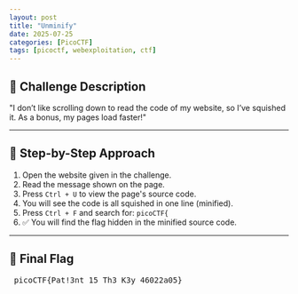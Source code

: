 ```yaml
---
layout: post
title: "Unminify"
date: 2025-07-25
categories: [PicoCTF]
tags: [picoctf, webexploitation, ctf]
---
```


## 🧼 Challenge Description

"I don’t like scrolling down to read the code of my website, so I’ve squished it. As a bonus, my pages load faster!"

---

## 🧭 Step-by-Step Approach

1. Open the website given in the challenge.  
2. Read the message shown on the page.  
3. Press `Ctrl + U` to view the page's source code.  
4. You will see the code is all squished in one line (minified).  
5. Press `Ctrl + F` and search for: `picoCTF{`
6. ✅ You will find the flag hidden in the minified source code.

---

## 🎯 Final Flag

<pre> picoCTF{Pat!3nt_15_Th3_K3y_46022a05}</pre>

